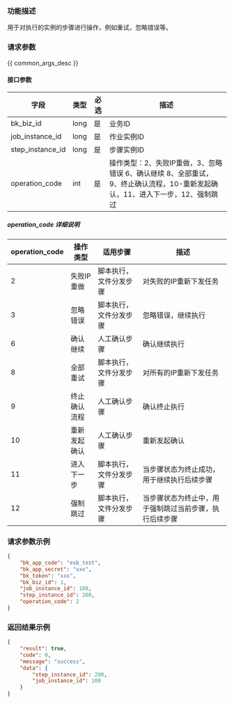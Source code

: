 ### 功能描述

用于对执行的实例的步骤进行操作，例如重试，忽略错误等。

### 请求参数

{{ common_args_desc }}

#### 接口参数

| 字段      |  类型      | 必选   |  描述      |
|-----------|------------|--------|------------|
| bk_biz_id   |  long       | 是     | 业务ID |
| job_instance_id   |  long       | 是     | 作业实例ID |
| step_instance_id |  long     | 是     | 步骤实例ID |
| operation_code |  int     | 是     | 操作类型：2、失败IP重做，3、忽略错误 6、确认继续 8、全部重试，9、终止确认流程，10-重新发起确认，11、进入下一步，12、强制跳过 |


##### operation_code 详细说明
| operation_code | 操作类型 | 适用步骤 | 描述 |
|-----------|------------|--------|------------|
| 2  | 失败IP重做   | 脚本执行，文件分发步骤 | 对失败的IP重新下发任务 |
| 3  | 忽略错误     | 脚本执行，文件分发步骤 | 忽略错误，继续执行     |
| 6  | 确认继续     | 人工确认步骤           | 确认继续执行           |
| 8  | 全部重试     | 脚本执行，文件分发步骤 | 对所有的IP重新下发任务 |
| 9  | 终止确认流程 | 人工确认步骤           | 确认终止执行           |
| 10 | 重新发起确认 | 人工确认步骤           | 重新发起确认           |
| 11 | 进入下一步   | 脚本执行，文件分发步骤 | 当步骤状态为终止成功，用于继续执行后续步骤 |
| 12 | 强制跳过     | 脚本执行，文件分发步骤 | 当步骤状态为终止中，用于强制跳过当前步骤，执行后续步骤|

### 请求参数示例

```json
{
    "bk_app_code": "esb_test",
    "bk_app_secret": "xxx",
    "bk_token": "xxx",
    "bk_biz_id": 1,
    "job_instance_id": 100,
    "step_instance_id": 200,
    "operation_code": 2
}
```

### 返回结果示例

```json
{
    "result": true,
    "code": 0,
    "message": "success",
    "data": {
        "step_instance_id": 200,
        "job_instance_id": 100
    }
}
```
